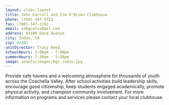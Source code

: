 ```yaml
---
layout: clubs-layout
title: John Carroll and Jim O’Brien Clubhouse
phone: (760)-347-5712
fax: (760)-347-1192
email: inbgcofcv@aol.com
address: 83100 Date Avenue
city: Indio, CA
zip: 92201
unitDirector: Tracy Reed
schoolHours: 2:00pm - 7:00pm
summerHours: 7:30am - 5:30pm
image: assets/images/bgc-indio.jpg
---
```


Provide safe havens and a welcoming atmosphere for thousands of youth across the Coachella Valley. After school activities build leadership skills, encourage good citizenship, keep students engaged academically, promote physical activity, and champion community involvement. For more information on programs and services please contact your local clubhouse.
